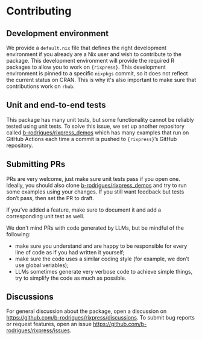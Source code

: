 # Contributing

## Development environment

We provide a `default.nix` file that defines the right development environment
if you already are a Nix user and wish to contribute to the package. This
development environment will provide the required R packages to allow you to
work on `{rixpress}`. This development environment is pinned to a specific `nixpkgs`
commit, so it does not reflect the current status on CRAN. This is why it's also
important to make sure that contributions work on `rhub`.

## Unit and end-to-end tests

This package has many unit tests, but some functionality cannot be reliably
tested using unit tests. To solve this issue, we set up another repository
called [b-rodrigues/rixpress_demos](https://github.com/b-rodrigues/rixpress_demos/tree/master)
which has many examples that run on GitHub Actions each time a commit is pushed
to `{rixpress}`’s GitHub repository.

## Submitting PRs

PRs are very welcome, just make sure unit tests pass if you open one. Ideally,
you should also clone
[b-rodrigues/rixpress_demos](https://github.com/b-rodrigues/rixpress_demos/tree/master)
and try to run some examples using your changes. If you still want feedback but
tests don’t pass, then set the PR to draft.

If you’ve added a feature, make sure to document it and add a corresponding unit
test as well.

We don't mind PRs with code generated by LLMs, but be mindful of the following:

- make sure you understand and are happy to be responsible for every line of
  code as if you had written it yourself;
- make sure the code uses a similar coding style (for example, we don’t use
  global veriables);
- LLMs sometimes generate very verbose code to achieve simple things, try to
  simplify the code as much as possible.

## Discussions

For general discussion about the package, open a discussion on
<https://github.com/b-rodrigues/rixpress/discussions>. To submit bug reports or
request features, open an issue <https://github.com/b-rodrigues/rixpress/issues>.
